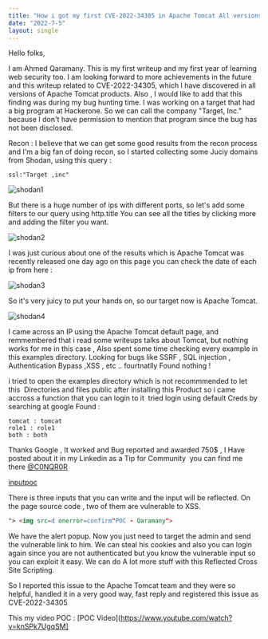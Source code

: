 ```yaml
---
title: "How i got my first CVE-2022-34305 in Apache Tomcat All versions "
date: "2022-7-5"
layout: single
---
```

Hello folks, 

I am Ahmed Qaramany. This is my first writeup and my first year of learning web security too. I am looking forward to more achievements in the future and this writeup related to CVE-2022-34305, which I have discovered in all versions of Apache Tomcat products.
Also , I would like to add that this finding was during my bug hunting time.
I was working on a target that had a big program at Hackerone. So we can call the company "Target, Inc."
because I don't have permission to mention that program since the bug has not been disclosed.

Recon : 
I believe that we can get some good results from the recon process and I'm a big fan of doing recon, so I started collecting some Juciy domains from Shodan, using this query :
```
ssl:"Target ,inc"
```


![shodan1](https://i.imgur.com/hEA5cbc.png)


But there is a huge number of ips with different ports, so let's add some filters to our query using http.title
You can see all the titles by clicking more and adding the filter you want.


![shodan2](https://i.imgur.com/oqfZV69.png)


I was just curious about one of the results which is Apache Tomcat was recently released one day ago on this page you can check the date of each ip from here : 


![shodan3](https://i.imgur.com/Ey1qnSh.png)


So it's very juicy to put your hands on, so our target now is Apache Tomcat.


![shodan4](https://i.imgur.com/SJu2cYS.png)


I came across an IP using the Apache Tomcat default page, and remmembered that i read some writeups talks about Tomcat, but nothing works for me in this case , Also spent some time checking every example in this examples directory.
Looking for bugs like 
SSRF , SQL injection , Authentication Bypass ,XSS , etc ..
fourtnatlly Found nothing !


i tried to open the examples directory which is not recommmended to let this 
Directories and files public after installing this Product
so i came accross a function that you can login to it 
tried login using default Creds by searching at google Found : 


```
tomcat : tomcat 
role1 : role1
both : both 
```


Thanks Google , It worked and Bug reported and awarded 750$ , I Have posted about it in my Linkedin as a Tip for Community 
you can find me there [@C0NQR0R](https://www.linkedin.com/in/c0nqr0r/)


[inputpoc](https://i.imgur.com/myJXPf3.png)



There is three inputs that you can write and the input will be reflected. On the page source code , two of them are vulnerable to XSS.


```html
"> <img src=d onerror=confirm"POC - Qaramany"> 
```

We have the alert popup. Now you just need to target the admin and send the vulnerable link to him.
We can steal his cookies and also you can login again since you are not authenticated but you know the vulnerable input so you can exploit it easy. We can do A lot more stuff with this Reflected Cross Site Scripting. 


So I reported this issue to the Apache Tomcat team and they were so helpful, handled it in a very good way, fast reply  and registered this issue as CVE-2022-34305


This my video POC : 
[POC Video](https://www.youtube.com/watch?v=knSPk7UgqSM]


